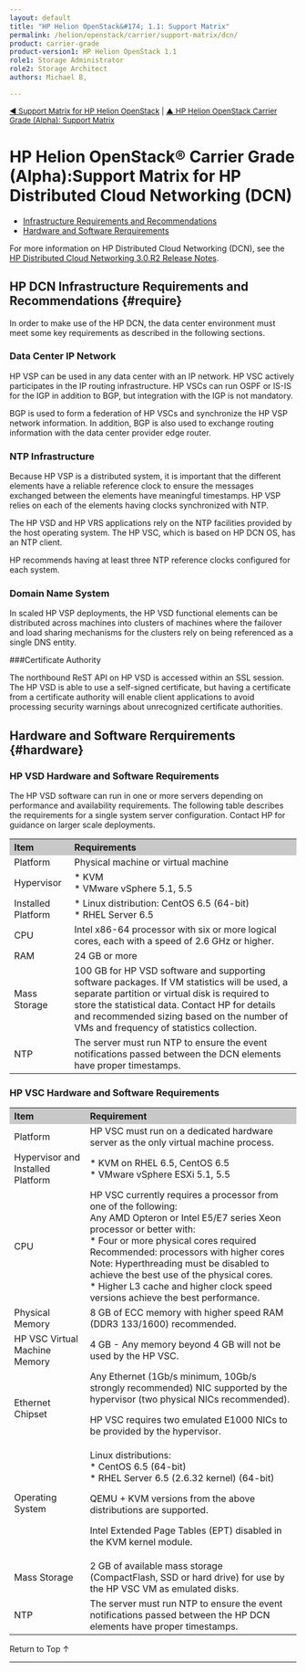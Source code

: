 ```yaml
---
layout: default
title: "HP Helion OpenStack&#174; 1.1: Support Matrix"
permalink: /helion/openstack/carrier/support-matrix/dcn/
product: carrier-grade
product-version1: HP Helion OpenStack 1.1
role1: Storage Administrator
role2: Storage Architect
authors: Michael B, 

---
```

<!--UNDER REVISION-->

<script>

function PageRefresh {
onLoad="window.refresh"
}

PageRefresh();

</script>

<p style="font-size: small;"> <a href="/helion/openstack/carrier/support-matrix/">&#9664; Support Matrix for HP Helion OpenStack</a> | <a href="/helion/openstack/carrier/support-matrix/">&#9650; HP Helion OpenStack Carrier Grade (Alpha): Support Matrix</a>  </p>



# HP Helion OpenStack&#174; Carrier Grade (Alpha):Support Matrix for HP Distributed Cloud Networking (DCN)

* [Infrastructure Requirements and Recommendations](#require)
* [Hardware and Software Rerquirements](#hardware)

For more information on HP Distributed Cloud Networking (DCN), see the [HP Distributed Cloud Networking 3.0.R2 
Release Notes](http://h20565.www2.hp.com/portal/site/hpsc/template.PAGE/public/psi/manualsResults/?sp4ts.oid=7268885&spf_p.tpst=psiContentResults&spf_p.prp_psiContentResults=wsrp-navigationalState%3Daction%253Dmanualslist%257Ccontentid%253DGeneral-Reference%257Clang%253Den&javax.portlet.begCacheTok=com.vignette.cachetoken&javax.portlet.endCacheTok=com.vignette.cachetoken).

## HP DCN Infrastructure Requirements and Recommendations {#require}
<!-- Taken from HP Distributed Cloud Networking 3.0.R2
Installation Guide -->

In order to make use of the HP DCN, the data center environment must meet some key requirements as described in the following sections.

### Data Center IP Network
HP VSP can be used in any data center with an IP network. HP VSC actively participates in the IP routing infrastructure. HP VSCs can run OSPF or IS-IS for the IGP in addition to BGP, but integration with the IGP is not mandatory.

BGP is used to form a federation of HP VSCs and synchronize the HP VSP network information. In addition, BGP is also used to exchange routing information with the data center provider edge router.

### NTP Infrastructure

Because HP VSP is a distributed system, it is important that the different elements have a reliable reference clock to ensure the messages exchanged between the elements have meaningful timestamps. HP VSP relies on each of the elements having clocks synchronized with
NTP.

The HP VSD and HP VRS applications rely on the NTP facilities provided by the host operating system. The HP VSC, which is based on HP DCN OS, has an NTP client.

HP recommends having at least three NTP reference clocks configured for each system.

### Domain Name System

In scaled HP VSP deployments, the HP VSD functional elements can be distributed across machines into clusters of machines where the failover and load sharing mechanisms for the clusters rely on being referenced as a single DNS entity.

###Certificate Authority

The northbound ReST API on HP VSD is accessed within an SSL session. The HP VSD is able to use a self-signed certificate, but having a certificate from a certificate authority will enable client applications to avoid processing security warnings about unrecognized certificate authorities.

## Hardware and Software Rerquirements {#hardware}
<!-- From DCN 3.0.R2 Release Notes http://h20565.www2.hp.com/hpsc/doc/public/display?sp4ts.oid=7268885&docId=emr_na-c04495116&docLocale=en_US -->

### HP VSD Hardware and Software Requirements

The HP VSD software can run in one or more servers depending on performance and availability requirements. The following table describes the requirements for a single system server configuration. Contact HP for 
guidance on larger scale deployments.


<table style="text-align: left; vertical-align: top;">

<tr style="background-color: #C8C8C8; text-align: left; vertical-align: top;">
<th>Item</th><th>Requirements</th>
<tr>
<td>Platform</td><td>Physical machine or virtual machine</td></tr>
<tr>
<td>Hypervisor</td><td>* KVM
<br>* VMware vSphere 5.1, 5.5</td></tr>
<tr>
<td>Installed Platform</td><td>* Linux distribution: CentOS 6.5 (64-bit)
<br>* RHEL Server 6.5</td></tr>
<tr>
<td>CPU</td><td>Intel x86-64 processor with six or more logical cores, each with a speed of 2.6 GHz or higher.</td></tr>
<tr>
<td>RAM</td><td>24 GB or more</td></tr>
<tr>
<td>Mass Storage</td><td>100 GB for HP VSD software and supporting software packages. If VM statistics will be used, a separate partition or virtual disk is required to store the statistical data. Contact HP for 
details and recommended sizing based on the number of 
VMs and frequency of statistics collection.</td></tr>
<tr>
<td>
NTP</td><td>The server must run NTP to ensure the event notifications passed between the DCN elements have proper timestamps.</td>
</table>

### HP VSC Hardware and Software Requirements




<table style="text-align: left; vertical-align: top;">

<tr style="background-color: #C8C8C8; text-align: left; vertical-align: top;">
<th>Item</th><th>Requirement</th></tr>
<tr>
<td>Platform</td><td>HP VSC must run on a dedicated hardware server as the only virtual machine process.</td></tr>
<tr>
<td>Hypervisor and Installed Platform</td><td>* KVM on RHEL 6.5, CentOS 6.5
<br>* VMware vSphere ESXi 5.1, 5.5</td></tr>
<tr>
<td>CPU</td><td>HP VSC currently requires a processor from one of the following:
<br>Any AMD Opteron or Intel E5/E7 series Xeon processor or better with:
<br>* Four or more physical cores required
Recommended: processors with higher cores
Note: Hyperthreading must be disabled to achieve the 
best use of the physical cores.
<br>* Higher L3 cache and higher clock speed versions 
achieve the best performance. </td></tr>
<tr>
<td>Physical Memory</td><td>8 GB of ECC memory with higher speed RAM (DDR3 133/1600) recommended. </td></tr>
<tr>
<td>HP VSC Virtual Machine Memory</td><td>4 GB - Any memory beyond 4 GB will not be used by the HP VSC.</td></tr>
<tr>
<td>Ethernet Chipset</td><td>Any Ethernet (1Gb/s minimum, 10Gb/s strongly recommended) NIC supported by the hypervisor (two physical NICs recommended).

HP VSC requires two emulated E1000 NICs to be provided 
by the hypervisor.</td></tr>
<tr>
<td>
Operating System</td><td>Linux distributions:
<br>* CentOS 6.5 (64-bit)
<br>* RHEL Server 6.5 (2.6.32 kernel) (64-bit)

QEMU + KVM versions from the above distributions are 
supported.

Intel Extended Page Tables (EPT) disabled in the KVM kernel module.</td></tr>
<tr>
<td>Mass Storage</td><td>2 GB of available mass storage (CompactFlash, SSD or hard drive) for use by the HP VSC VM as emulated disks.</td></tr>
<tr>
<td>NTP</td><td>The server must run NTP to ensure the event notifications passed between the HP DCN elements have proper timestamps.</td></tr>
</table>



<a href="#top" style="padding:14px 0px 14px 0px; text-decoration: none;"> Return to Top &#8593; </a>

----
